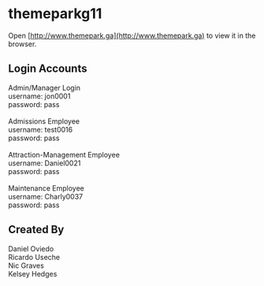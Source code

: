 # themeparkg11
Open [http://www.themepark.ga](http://www.themepark.ga) to view it in the browser.

## Login Accounts
Admin/Manager Login<br>
username:   jon0001<br>
password:   pass<br>
<br>
Admissions Employee<br>
username:   test0016<br>
password:   pass<br>
<br>
Attraction-Management Employee<br>
username:   Daniel0021<br>
password:   pass<br>
<br>
Maintenance Employee<br>
username:   Charly0037<br>
password:   pass<br>

## Created By
Daniel Oviedo<br>
Ricardo Useche<br>
Nic Graves<br>
Kelsey Hedges